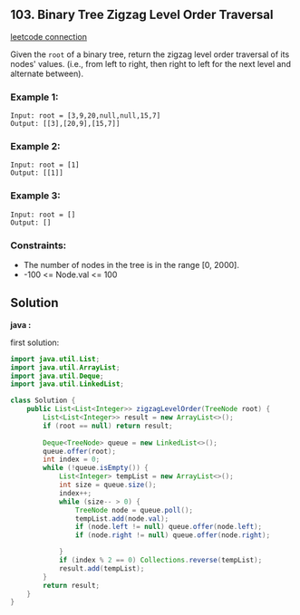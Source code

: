## 103. Binary Tree Zigzag Level Order Traversal

[leetcode connection](https://leetcode.com/problems/binary-tree-zigzag-level-order-traversal/)

Given the `root` of a binary tree, return the zigzag level order traversal of its nodes' values. (i.e., from left to right, then right to left for the next level and alternate between).

### Example 1:
```
Input: root = [3,9,20,null,null,15,7]
Output: [[3],[20,9],[15,7]]
```

### Example 2:
```
Input: root = [1]
Output: [[1]]
```

### Example 3:
```
Input: root = []
Output: []
```

### Constraints:

* The number of nodes in the tree is in the range [0, 2000].
* -100 <= Node.val <= 100

## Solution

**java :**

first solution:
```java
import java.util.List;
import java.util.ArrayList;
import java.util.Deque;
import java.util.LinkedList;

class Solution {
    public List<List<Integer>> zigzagLevelOrder(TreeNode root) {
        List<List<Integer>> result = new ArrayList<>();
        if (root == null) return result;
        
        Deque<TreeNode> queue = new LinkedList<>();
        queue.offer(root);
        int index = 0;
        while (!queue.isEmpty()) {
            List<Integer> tempList = new ArrayList<>();
            int size = queue.size();
            index++;
            while (size-- > 0) {
                TreeNode node = queue.poll();
                tempList.add(node.val);
                if (node.left != null) queue.offer(node.left);
                if (node.right != null) queue.offer(node.right);

            }
            if (index % 2 == 0) Collections.reverse(tempList);
            result.add(tempList);
        }
        return result;
    }
}
```